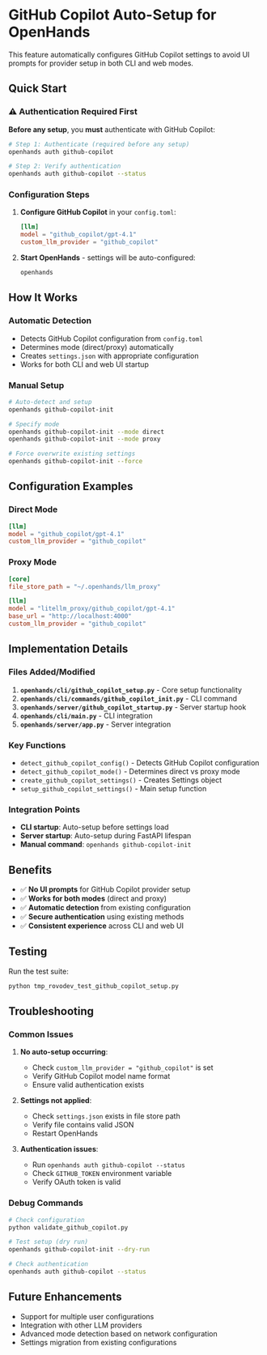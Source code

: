# GitHub Copilot Auto-Setup for OpenHands

This feature automatically configures GitHub Copilot settings to avoid UI prompts for provider setup in both CLI and web modes.

## Quick Start

### ⚠️ Authentication Required First

**Before any setup**, you **must** authenticate with GitHub Copilot:

```bash
# Step 1: Authenticate (required before any setup)
openhands auth github-copilot

# Step 2: Verify authentication
openhands auth github-copilot --status
```

### Configuration Steps

1. **Configure GitHub Copilot** in your `config.toml`:
   ```toml
   [llm]
   model = "github_copilot/gpt-4.1"
   custom_llm_provider = "github_copilot"
   ```

2. **Start OpenHands** - settings will be auto-configured:
   ```bash
   openhands
   ```

## How It Works

### Automatic Detection
- Detects GitHub Copilot configuration from `config.toml`
- Determines mode (direct/proxy) automatically
- Creates `settings.json` with appropriate configuration
- Works for both CLI and web UI startup

### Manual Setup
```bash
# Auto-detect and setup
openhands github-copilot-init

# Specify mode
openhands github-copilot-init --mode direct
openhands github-copilot-init --mode proxy

# Force overwrite existing settings
openhands github-copilot-init --force
```

## Configuration Examples

### Direct Mode
```toml
[llm]
model = "github_copilot/gpt-4.1"
custom_llm_provider = "github_copilot"
```

### Proxy Mode
```toml
[core]
file_store_path = "~/.openhands/llm_proxy"

[llm]
model = "litellm_proxy/github_copilot/gpt-4.1"
base_url = "http://localhost:4000"
custom_llm_provider = "github_copilot"
```

## Implementation Details

### Files Added/Modified

1. **`openhands/cli/github_copilot_setup.py`** - Core setup functionality
2. **`openhands/cli/commands/github_copilot_init.py`** - CLI command
3. **`openhands/server/github_copilot_startup.py`** - Server startup hook
4. **`openhands/cli/main.py`** - CLI integration
5. **`openhands/server/app.py`** - Server integration

### Key Functions

- `detect_github_copilot_config()` - Detects GitHub Copilot configuration
- `detect_github_copilot_mode()` - Determines direct vs proxy mode
- `create_github_copilot_settings()` - Creates Settings object
- `setup_github_copilot_settings()` - Main setup function

### Integration Points

- **CLI startup**: Auto-setup before settings load
- **Server startup**: Auto-setup during FastAPI lifespan
- **Manual command**: `openhands github-copilot-init`

## Benefits

- ✅ **No UI prompts** for GitHub Copilot provider setup
- ✅ **Works for both modes** (direct and proxy)
- ✅ **Automatic detection** from existing configuration
- ✅ **Secure authentication** using existing methods
- ✅ **Consistent experience** across CLI and web UI

## Testing

Run the test suite:
```bash
python tmp_rovodev_test_github_copilot_setup.py
```

## Troubleshooting

### Common Issues

1. **No auto-setup occurring**:
   - Check `custom_llm_provider = "github_copilot"` is set
   - Verify GitHub Copilot model name format
   - Ensure valid authentication exists

2. **Settings not applied**:
   - Check `settings.json` exists in file store path
   - Verify file contains valid JSON
   - Restart OpenHands

3. **Authentication issues**:
   - Run `openhands auth github-copilot --status`
   - Check `GITHUB_TOKEN` environment variable
   - Verify OAuth token is valid

### Debug Commands

```bash
# Check configuration
python validate_github_copilot.py

# Test setup (dry run)
openhands github-copilot-init --dry-run

# Check authentication
openhands auth github-copilot --status
```

## Future Enhancements

- Support for multiple user configurations
- Integration with other LLM providers
- Advanced mode detection based on network configuration
- Settings migration from existing configurations